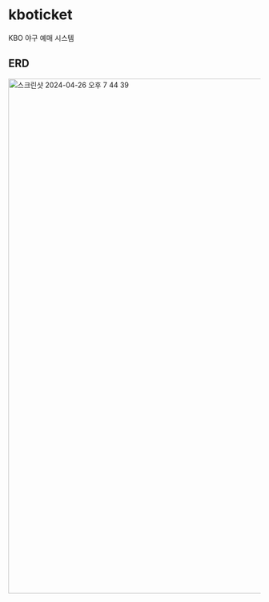 # kboticket
KBO 야구 예매 시스템


## ERD
<img width="1029" alt="스크린샷 2024-04-26 오후 7 44 39" src="https://github.com/byunyourim/kboticket/assets/165003311/f9f842b1-111e-4ff4-95d1-6a47399daa7e">
